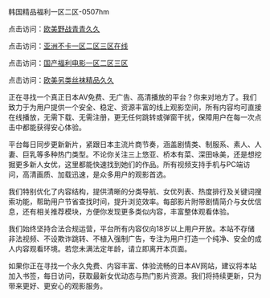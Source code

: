 韩国精品福利一区二区-0507hm


点击访问：<a href="https://gfd-5xg.pages.dev/">欧美野战青青久久</a>

点击访问：<a href="https://fdhf-454.pages.dev/">亚洲不卡一区二区三区在线</a>

点击访问：<a href="https://bered.pages.dev/">国产福利电影一区二区三区</a>

点击访问：<a href="https://rtj-3zo.pages.dev/">欧美另类丝袜精品久久</a>


正在寻找一个真正日本AV免费、无广告、高清播放的平台？你来对地方了。我们致力于为用户提供一个安全、稳定、资源丰富的线上观影空间，所有内容均可直接在线播放，无需下载、无需注册，更无任何跳转或弹窗干扰，保障用户在每一次点击中都能获得安心体验。

平台每日同步更新新片，紧跟日本主流片商节奏，涵盖剧情类、制服系、素人、人妻、巨乳等多种热门类型。不论你关注三上悠亚、桥本有菜、深田咏美，还是想挖掘更多新人女优，这里都能快速找到她们的作品。所有视频支持手机与PC端访问，高清画质、加载迅速，是众多用户的观影首选。

我们特别优化了内容结构，提供清晰的分类导航、女优列表、热度排行及关键词搜索功能，帮助用户节省查找时间，提升浏览效率。每部影片附带剧情简介与女优信息，还有相关推荐模块，方便你发现更多类似内容，丰富整体观看体验。

我们始终坚持合法合规运营，平台所有内容仅向18岁以上用户开放。本站不存储非法视频、不设欺诈跳转、不植入强制广告，专注为用户打造一个纯净、安全的成人内容观看环境。若您未满法定年龄，请立即离开本页面。

如果你正在寻找一个永久免费、内容丰富、体验流畅的日本AV网站，建议将本站加入书签，每日访问，获取最新女优动态与热门影片资源。我们将持续更新，只为带来更好、更安心的观影服务。


<span style="display:none;">[Canonical link]( ）</span>

